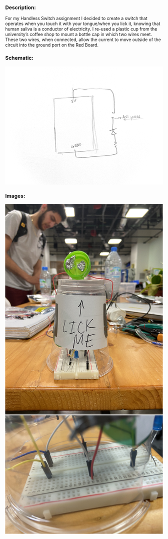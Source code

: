 ### Description:
For my Handless Switch assignment I decided to create a switch that operates when you touch it with your tongue/when you lick it, knowing that human saliva is a conductor of electricity. I re-used a plastic cup from the university’s coffee shop to mount a bottle cap in which two wires meet. These two wires, when connected, allow the current to move outside of the circuit into the ground port on the Red Board. 
### Schematic:
![](handlessCircuitDiagram.jpg)
### Images:
![](handless1.jpg)
![](handless2.jpg)




